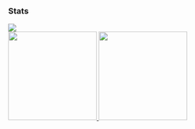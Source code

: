 ### Stats


<div align="left">
    <a href="https://git.io/streak-stats"><img src="https://streak-stats.demolab.com?user=ezequielmariscal&theme=python-dark"/></a>
</div>

<div> 
  <a href="https://github.com/ezequielmariscal">
  <img height="180em" src="https://github-readme-stats.vercel.app/api?username=ezequielmariscal&show_icons=true&theme=tokyonight&include_all_commits=true&count_private=true" />
  <img height="180em" src="https://github-readme-stats.vercel.app/api/top-langs/?username=ezequielmariscal&layout=compact&langs_count=6&theme=tokyonight" />
</div>
